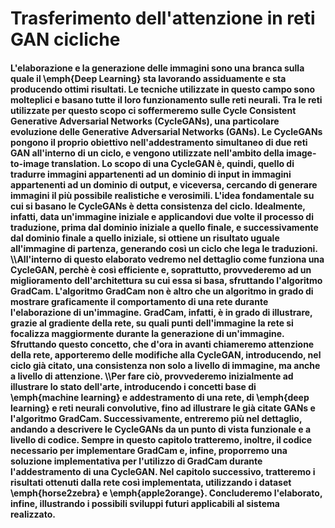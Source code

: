 <h1>Trasferimento dell'attenzione in reti GAN cicliche
<h4>
L'elaborazione e la generazione delle immagini sono una branca sulla quale il \emph{Deep Learning} sta lavorando assiduamente e sta producendo ottimi risultati. Le tecniche utilizzate in questo campo sono molteplici e basano tutte il loro funzionamento sulle reti neurali. Tra le reti utilizzate per questo scopo ci soffermeremo sulle Cycle Consistent Generative Adversarial Networks (CycleGANs), una particolare evoluzione delle Generative Adversarial Networks (GANs). Le CycleGANs pongono il proprio obiettivo nell'addestramento simultaneo di due reti GAN all'interno di un ciclo, e vengono utilizzate nell'ambito della image-to-image translation. Lo scopo di una CycleGAN è, quindi, quello di tradurre immagini appartenenti ad un dominio di input in immagini appartenenti ad un dominio di output, e viceversa, cercando di generare immagini il più possibile realistiche e verosimili. L'idea fondamentale su cui si basano le CycleGANs è detta consistenza del ciclo. Idealmente, infatti, data un'immagine iniziale e applicandovi due volte il processo di traduzione, prima dal dominio iniziale a quello finale, e successivamente dal dominio finale a quello iniziale, si ottiene un risultato uguale all'immagine di partenza, generando così un ciclo che lega le traduzioni. 
\\All'interno di questo elaborato vedremo nel dettaglio come funziona una CycleGAN, perchè è così efficiente e, soprattutto, provvederemo ad un miglioramento dell'architettura su cui essa si basa, sfruttando l'algoritmo GradCam. L'algoritmo GradCam non è altro che un algoritmo in grado di mostrare graficamente il comportamento di una rete durante l'elaborazione di un'immagine. GradCam, infatti, è in grado di illustrare, grazie al gradiente della rete, su quali punti dell'immagine la rete si focalizza maggiormente durante la generazione di un'immagine. Sfruttando questo concetto, che d'ora in avanti chiameremo attenzione della rete, apporteremo delle modifiche alla CycleGAN, introducendo, nel ciclo già citato, una consistenza non solo a livello di immagine, ma anche a livello di attenzione.
\\Per fare ciò, provvederemo inizialmente ad illustrare lo stato dell'arte, introducendo i concetti base di \emph{machine learning} e addestramento di una rete, di \emph{deep learning} e reti neurali convolutive, fino ad illustrare le già citate GANs e l'algoritmo GradCam. Successivamente, entreremo più nel dettaglio, andando a descrivere le CycleGANs da un punto di vista funzionale e a livello di codice. Sempre in questo capitolo tratteremo, inoltre, il codice necessario per implementare GradCam e, infine, proporremo una soluzione implementativa per l'utilizzo di GradCam durante l'addestramento di una CycleGAN. Nel capitolo successivo, tratteremo i risultati ottenuti dalla rete così implementata, utilizzando i dataset \emph{horse2zebra} e \emph{apple2orange}. Concluderemo l'elaborato, infine, illustrando i possibili sviluppi futuri applicabili al sistema realizzato.
